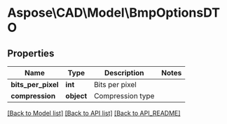 # Aspose\CAD\Model\BmpOptionsDTO

## Properties
Name | Type | Description | Notes
------------ | ------------- | ------------- | -------------
**bits_per_pixel** | **int** | Bits per pixel | 
**compression** | **object** | Compression type | 

[[Back to Model list]](API_README.md#documentation-for-models) [[Back to API list]](API_README.md#documentation-for-api-endpoints) [[Back to API_README]](API_README.md)

